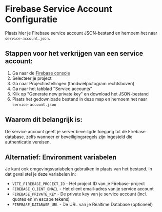 # Firebase Service Account Configuratie

Plaats hier je Firebase service account JSON-bestand en hernoem het naar `service-account.json`.

## Stappen voor het verkrijgen van een service account:

1. Ga naar de [Firebase console](https://console.firebase.google.com/)
2. Selecteer je project
3. Ga naar Projectinstellingen (tandwielpictogram rechtsboven)
4. Ga naar het tabblad "Service accounts"
5. Klik op "Generate new private key" en download het JSON-bestand
6. Plaats het gedownloade bestand in deze map en hernoem het naar `service-account.json`

## Waarom dit belangrijk is:

De service account geeft je server beveiligde toegang tot de Firebase database, zelfs wanneer er beveiligingsregels zijn ingesteld die authenticatie vereisen.

## Alternatief: Environment variabelen

Je kunt ook omgevingsvariabelen gebruiken in plaats van het bestand. In dat geval stel je deze variabelen in:

- `VITE_FIREBASE_PROJECT_ID` - Het project ID van je Firebase-project
- `FIREBASE_CLIENT_EMAIL` - Het client email-adres van je service account
- `FIREBASE_PRIVATE_KEY` - De private key van je service account (incl. quotes en \n escape tekens)
- `FIREBASE_DATABASE_URL` - De URL van je Realtime Database (optioneel)